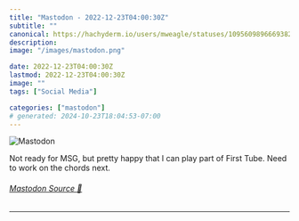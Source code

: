 ```yaml
---
title: "Mastodon - 2022-12-23T04:00:30Z"
subtitle: ""
canonical: https://hachyderm.io/users/mweagle/statuses/109560989666938230
description:
image: "/images/mastodon.png"

date: 2022-12-23T04:00:30Z
lastmod: 2022-12-23T04:00:30Z
image: ""
tags: ["Social Media"]

categories: ["mastodon"]
# generated: 2024-10-23T18:04:53-07:00
---
```

![Mastodon](/images/mastodon.png)

<p>Not ready for MSG, but pretty happy that I can play part of First Tube. Need to work on the chords next.</p>


###### [Mastodon Source 🐘](https://hachyderm.io/@mweagle/109560989666938230)

___
